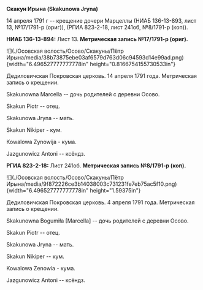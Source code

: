 **Скакун Ирына (Skakunowa Jryna)**

14 апреля 1791 г -- крещение дочери Марцеллы (НИАБ 136-13-893, лист 13,
№17/1791-р (ориг)), (РГИА 823-2-18, лист 241об, №8/1791-р (коп)).

**НИАБ 136-13-894:** Лист 13. **Метрическая запись №17/1791-р (ориг).**

![](./Осовская волость/Осово/Скакуны/Пётр Ирына/media/38b73875ebe03af6579d763d06c94593d14e99ad.png){width="6.496527777777778in"
height="0.8166754155730533in"}

Дедиловичская Покровская церковь. 14 апреля 1791 года. Метрическая
запись о крещении.

Skakunowna Marcella -- дочь родителей с деревни Осово.

Skakun Piotr -- отец.

Skakunowa Jryna -- мать.

Skakun Nikiper - кум.

Kowalowa Zynowija - кума.

Jazgunowicz Antoni -- ксёндз.

**РГИА 823-2-18:** Лист 241об. **Метрическая запись №8/1791-р (коп).**

![](./Осовская волость/Осово/Скакуны/Пётр Ирына/media/9f872226ce3b14038003c731231fe7eb75ac5f10.png){width="6.496527777777778in"
height="1.59375in"}

Дедиловичская Покровская церковь. 4 апреля 1791 года. Метрическая запись
о крещении.

Skakunowna Bogumiła \[Marcella\] -- дочь родителей с деревни Осово.

Skakun Piotr -- отец.

Skakunowa Jryna -- мать.

Skakun Nikiper -- кум.

Kowalowa Zenowia - кума.

Jazgunowicz Antoni -- ксёндз.
